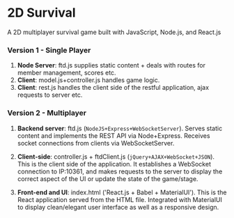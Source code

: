 # 2D Survival
A 2D multiplayer survival game built with JavaScript, Node.js, and React.js

### Version 1 - Single Player
 1) **Node Server**: ftd.js 
	supplies static content + deals with routes for member management, scores etc.
 2) **Client**: model.js+controller.js 
	handles game logic.
 3) **Client**: rest.js 
 	handles the client side of the restful application, ajax requests to server etc.
  
  ### Version 2 - Multiplayer
  1) **Backend server**: ftd.js (`NodeJS+Express+WebSocketServer`). Serves static content and implements the REST API via Node+Express. Receives socket connections from clients via WebSocketServer.

  2) **Client-side**: controller.js + ftdClient.js (`jQuery+AJAX+WebSocket+JSON`). This is the client side of the application. It establishes a WebSocket connection to IP:10361, and makes requests to the server to display the correct aspect of the UI or update the state of the game/stage.

  3) **Front-end and UI**: index.html ('React.js + Babel + MaterialUI'). This is the React application served from the HTML file. Integrated with MaterialUI to display clean/elegant user interface as well as a responsive design.
